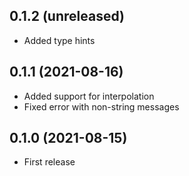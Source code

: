 ## 0.1.2 (unreleased)

- Added type hints

## 0.1.1 (2021-08-16)

- Added support for interpolation
- Fixed error with non-string messages

## 0.1.0 (2021-08-15)

- First release
